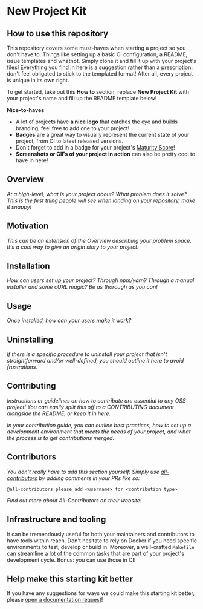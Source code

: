 # New Project Kit

## How to use this repository

This repository covers some must-haves when starting a project so you don't have to. Things like setting up a basic CI configuration, a README, issue templates and whatnot. Simply clone it and fill it up with your project's files! Everything you find in here is a suggestion rather than a prescription; don't feel obligated to stick to the templated format! After all, every project is unique in its own right.

To get started, take out this __How to__ section, replace __New Project Kit__ with your project's name and fill up the README template below!

__Nice-to-haves__
- A lot of projects have __a nice logo__ that catches the eye and builds branding, feel free to add one to your project!
- __Badges__ are a great way to visually represent the current state of your project, from CI to latest released versions.
- Don't forget to add in a badge for your project's [Maturity Score](https://github.com/tophat/getting-started/blob/master/scorecard.md)!
- __Screenshots or GIFs of your project in action__ can also be pretty cool to have in here!

## Overview

_At a high-level, what is your project about? What problem does it solve? This is the first thing people will see when landing on your repository, make it snappy!_

## Motivation

_This can be an extension of the Overview describing your problem space. It's a cool way to give an origin story to your project._

## Installation

_How can users set up your project? Through npm/yarn? Through a manual installer and some cURL magic? Be as thorough as you can!_

## Usage

_Once installed, how can your users make it work?_

## Uninstalling

_If there is a specific procedure to uninstall your project that isn't straightforward and/or well-defined, you should outline it here to avoid frustrations._

## Contributing

_Instructions or guidelines on how to contribute are essential to any OSS project! You can easily split this off to a CONTRIBUTING document alongside the README, or keep it in here._

_In your contribution guide, you can outline best practices, how to set up a development environment that meets the needs of your project, and what the process is to get contributions merged._

## Contributors

_You don't really have to add this section yourself! Simply use [all-contributors](https://allcontributors.org/) by adding comments in your PRs like so:_

```
@all-contributors please add <username> for <contribution type>
```

_Find out more about All-Contributors on their website!_


## Infrastructure and tooling

It can be tremendously useful for both your maintainers and contributors to have tools within reach. Don't hesitate to rely on Docker if you need specific environments to test, develop or build in. Moreover, a well-crafted `Makefile` can streamline a lot of the common tasks that are part of your project's development cycle. Bonus: you can use those in CI!

## Help make this starting kit better

If you have any suggestions for ways we could make this starting kit better, please [open a documentation request](https://github.com/tophat/getting-started/issues/new?template=documentation_request.md)!

